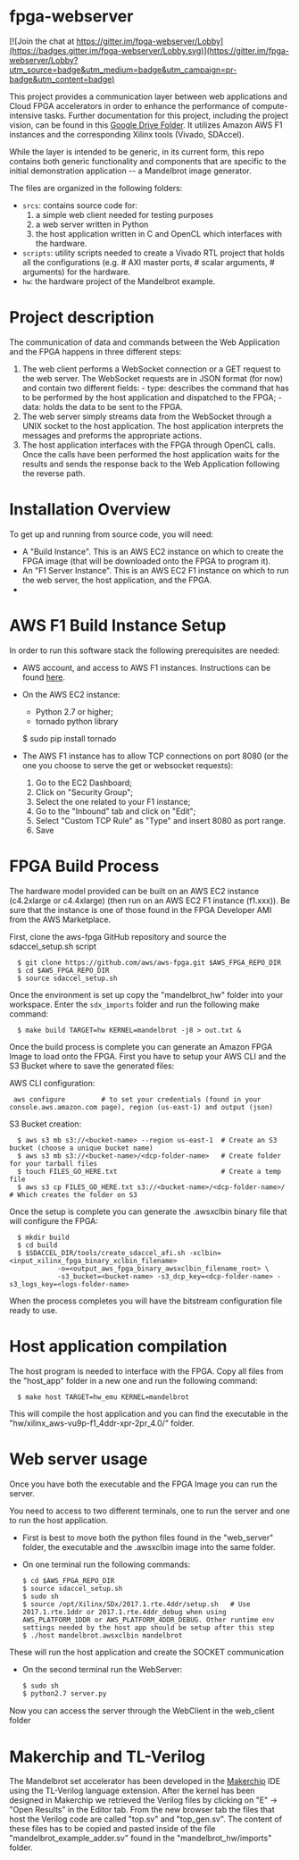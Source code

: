 # fpga-webserver

[![Join the chat at https://gitter.im/fpga-webserver/Lobby](https://badges.gitter.im/fpga-webserver/Lobby.svg)](https://gitter.im/fpga-webserver/Lobby?utm_source=badge&utm_medium=badge&utm_campaign=pr-badge&utm_content=badge)

This project provides a communication layer between web applications and Cloud FPGA accelerators in order to enhance the performance of compute-intensive tasks. Further documentation for this project, including the project vision, can be found in this [Google Drive Folder](https://drive.google.com/drive/folders/1EdhyuvQmIN18YxHsRkTGffVvuAwmHfkJ?usp=sharing). It utilizes Amazon AWS F1 instances and the corresponding Xilinx tools (Vivado, SDAccel).

While the layer is intended to be generic, in its current form, this repo contains both generic functionality and components that are specific to the initial demonstration application -- a Mandelbrot image generator.

The files are organized in the following folders:
  - `srcs`: contains source code for:
    1) a simple web client needed for testing purposes
    2) a web server written in Python
    3) the host application written in C and OpenCL which interfaces with the hardware.
  - `scripts`: utility scripts needed to create a Vivado RTL project that holds all the configurations (e.g. # AXI master ports, # scalar arguments, # arguments) for the hardware.
  - `hw`: the hardware project of the Mandelbrot example.


# Project description

The communication of data and commands between the Web Application and the FPGA happens in three different steps:

  1) The web client performs a WebSocket connection or a GET request to the web server. The WebSocket requests are in JSON format (for now) and contain two different fields:
    - type: describes the command that has to be performed by the host application and dispatched to the FPGA;
    - data: holds the data to be sent to the FPGA.
  2) The web server simply streams data from the WebSocket through a UNIX socket to the host application. The host application interprets the messages and preforms the appropriate actions.
  3) The host application interfaces with the FPGA through OpenCL calls. Once the calls have been performed the host application waits for the results and sends the response back to the Web Application following the reverse path.


# Installation Overview

To get up and running from source code, you will need:
  - A "Build Instance". This is an AWS EC2 instance on which to create the FPGA image (that will be downloaded onto the FPGA to program it).
  - An "F1 Server Instance". This is an AWS EC2 F1 instance on which to run the web server, the host application, and the FPGA.
  - 

# AWS F1 Build Instance Setup

In order to run this software stack the following prerequisites are needed:
  - AWS account, and access to AWS F1 instances. Instructions can be found <a href="https://github.com/aws/aws-fpga/blob/master/SDAccel/README.md#iss" target="_ blank">here</a>.
  - On the AWS EC2 instance:
    - Python 2.7 or higher;
    - tornado python library
    
    $ sudo pip install tornado
  
  - The AWS F1 instance has to allow TCP connections on port 8080 (or the one you choose to serve the get or websocket requests):
    1) Go to the EC2 Dashboard;
    2) Click on "Security Group";
    3) Select the one related to your F1 instance;
    4) Go to the "Inbound" tab and click on "Edit";
    5) Select "Custom TCP Rule" as "Type" and insert 8080 as port range.
    6) Save


# FPGA Build Process

The hardware model provided can be built on an AWS EC2 instance (c4.2xlarge or c4.4xlarge) (then run on an AWS EC2 F1 instance (f1.xxx)). Be sure that the instance is one of those found in the FPGA Developer AMI from the AWS Marketplace.

First, clone the aws-fpga GitHub repository and source the sdaccel_setup.sh script

      $ git clone https://github.com/aws/aws-fpga.git $AWS_FPGA_REPO_DIR  
      $ cd $AWS_FPGA_REPO_DIR                                         
      $ source sdaccel_setup.sh

Once the environment is set up copy the "mandelbrot_hw" folder into your workspace.
Enter the `sdx_imports` folder and run the following make command:

      $ make build TARGET=hw KERNEL=mandelbrot -j8 > out.txt &

Once the build process is complete you can generate an Amazon FPGA Image to load onto the FPGA.
First you have to setup your AWS CLI and the S3 Bucket where to save the generated files:

AWS CLI configuration:

     aws configure         # to set your credentials (found in your console.aws.amazon.com page), region (us-east-1) and output (json)

S3 Bucket creation:

      $ aws s3 mb s3://<bucket-name> --region us-east-1  # Create an S3 bucket (choose a unique bucket name)
      $ aws s3 mb s3://<bucket-name>/<dcp-folder-name>   # Create folder for your tarball files
      $ touch FILES_GO_HERE.txt                          # Create a temp file
      $ aws s3 cp FILES_GO_HERE.txt s3://<bucket-name>/<dcp-folder-name>/  # Which creates the folder on S3

Once the setup is complete you can generate the .awsxclbin binary file that will configure the FPGA:

      $ mkdir build
      $ cd build
      $ $SDACCEL_DIR/tools/create_sdaccel_afi.sh -xclbin=<input_xilinx_fpga_binary_xclbin_filename> 
                -o=<output_aws_fpga_binary_awsxclbin_filename_root> \
                -s3_bucket=<bucket-name> -s3_dcp_key=<dcp-folder-name> -s3_logs_key=<logs-folder-name>


When the process completes you will have the bitstream configuration file ready to use.


# Host application compilation

The host program is needed to interface with the FPGA.
Copy all files from the "host_app" folder in a new one and run the following command:

      $ make host TARGET=hw_emu KERNEL=mandelbrot

This will compile the host application and you can find the executable in the "hw/xilinx_aws-vu9p-f1_4ddr-xpr-2pr_4.0/" folder.


# Web server usage

Once you have both the executable and the FPGA Image you can run the server.

You need to access to two different terminals, one to run the server and one to run the host application.
  - First is best to move both the python files found in the "web_server" folder, the executable and the .awsxclbin image into the same folder.
  - On one terminal run the following commands:

      ```
      $ cd $AWS_FPGA_REPO_DIR
      $ source sdaccel_setup.sh
      $ sudo sh
      $ source /opt/Xilinx/SDx/2017.1.rte.4ddr/setup.sh   # Use 2017.1.rte.1ddr or 2017.1.rte.4ddr_debug when using AWS_PLATFORM_1DDR or AWS_PLATFORM_4DDR_DEBUG. Other runtime env settings needed by the host app should be setup after this step
      $ ./host mandelbrot.awsxclbin mandelbrot
      ```

  These will run the host application and create the SOCKET communication
  - On the second terminal run the WebServer:
      ```sh
      $ sudo sh
      $ python2.7 server.py
      ```
Now you can access the server through the WebClient in the web_client folder


# Makerchip and TL-Verilog

The Mandelbrot set accelerator has been developed in the [Makerchip](https://makerchip.com/) IDE using the TL-Verilog language extension.
After the kernel has been designed in Makerchip we retrieved the Verilog files by clicking on "E" -> "Open Results" in the Editor tab. From the new browser tab the files that host the Verilog code are called "top.sv" and "top_gen.sv".
The content of these files has to be copied and pasted inside of the file "mandelbrot_example_adder.sv" found in the "mandelbrot_hw/imports" folder.
